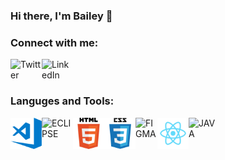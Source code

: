 ### Hi there, I'm Bailey 👋

<!--

-->

### Connect with me:

<a href="https://twitter.com/bailey_luu" target="_blank"> <img align= "left" alt="Twitter" width="50px" src="https://cdn.jsdelivr.net/npm/simple-icons@v3/icons/twitter.svg" ></a>
<a href="https://www.linkedin.com/in/baileyluu/" target="_blank"> <img align= "left" alt="LinkedIn" width="50px" src="https://cdn.jsdelivr.net/npm/simple-icons@v3/icons/linkedin.svg" ></a>

<br/>
<br/>

### Languges and Tools:
<a href="https://code.visualstudio.com" target="_blank"> <img align= "left" alt="VSCODE" width="50px" src="https://raw.githubusercontent.com/github/explore/80688e429a7d4ef2fca1e82350fe8e3517d3494d/topics/visual-studio-code/visual-studio-code.png" ></a>
<a href="http://www.eclipse.org/downloads/packages/release/kepler/sr1/eclipse-ide-java-developers
" target="_blank"> <img align= "left" alt="ECLIPSE" width="50px" src="https://cdn.worldvectorlogo.com/logos/eclipse-11.svg" ></a>
<a href="https://html.com" target="_blank"> <img align= "left" alt="HTML" width="50px" src="https://raw.githubusercontent.com/github/explore/80688e429a7d4ef2fca1e82350fe8e3517d3494d/topics/html/html.png" ></a>
<a href="https://www.w3schools.com/css/" target="_blank"> <img align= "left" alt="CSS" width="50px" src="https://raw.githubusercontent.com/github/explore/80688e429a7d4ef2fca1e82350fe8e3517d3494d/topics/css/css.png" ></a>
<a href="https://www.figma.com" target="_blank"> <img align= "left" alt="FIGMA" width="35px" src="https://cdn.freebiesupply.com/logos/large/2x/figma-1-logo-png-transparent.png" ></a>
<a href="https://reactjs.org" target="_blank"> <img align= "left" alt="HTML" width="50px" src="https://raw.githubusercontent.com/github/explore/80688e429a7d4ef2fca1e82350fe8e3517d3494d/topics/react/react.png" ></a>
<a href="https://www.java.com/en/" target="_blank"> <img align= "left" alt="JAVA" width="50px" src="https://cdn.worldvectorlogo.com/logos/java-4.svg" ></a>
